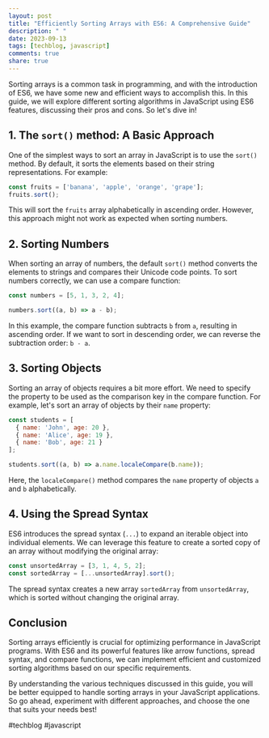 ```yaml
---
layout: post
title: "Efficiently Sorting Arrays with ES6: A Comprehensive Guide"
description: " "
date: 2023-09-13
tags: [techblog, javascript]
comments: true
share: true
---
```


Sorting arrays is a common task in programming, and with the introduction of ES6, we have some new and efficient ways to accomplish this. In this guide, we will explore different sorting algorithms in JavaScript using ES6 features, discussing their pros and cons. So let's dive in!

## 1. The `sort()` method: A Basic Approach

One of the simplest ways to sort an array in JavaScript is to use the `sort()` method. By default, it sorts the elements based on their string representations. For example:

```javascript
const fruits = ['banana', 'apple', 'orange', 'grape'];
fruits.sort();
```

This will sort the `fruits` array alphabetically in ascending order. However, this approach might not work as expected when sorting numbers.

## 2. Sorting Numbers

When sorting an array of numbers, the default `sort()` method converts the elements to strings and compares their Unicode code points. To sort numbers correctly, we can use a compare function:

```javascript
const numbers = [5, 1, 3, 2, 4];

numbers.sort((a, b) => a - b);
```

In this example, the compare function subtracts `b` from `a`, resulting in ascending order. If we want to sort in descending order, we can reverse the subtraction order: `b - a`.

## 3. Sorting Objects

Sorting an array of objects requires a bit more effort. We need to specify the property to be used as the comparison key in the compare function. For example, let's sort an array of objects by their `name` property:

```javascript
const students = [
  { name: 'John', age: 20 },
  { name: 'Alice', age: 19 },
  { name: 'Bob', age: 21 }
];

students.sort((a, b) => a.name.localeCompare(b.name));
```

Here, the `localeCompare()` method compares the `name` property of objects `a` and `b` alphabetically.

## 4. Using the Spread Syntax

ES6 introduces the spread syntax (`...`) to expand an iterable object into individual elements. We can leverage this feature to create a sorted copy of an array without modifying the original array:

```javascript
const unsortedArray = [3, 1, 4, 5, 2];
const sortedArray = [...unsortedArray].sort();
```

The spread syntax creates a new array `sortedArray` from `unsortedArray`, which is sorted without changing the original array.

## Conclusion

Sorting arrays efficiently is crucial for optimizing performance in JavaScript programs. With ES6 and its powerful features like arrow functions, spread syntax, and compare functions, we can implement efficient and customized sorting algorithms based on our specific requirements.

By understanding the various techniques discussed in this guide, you will be better equipped to handle sorting arrays in your JavaScript applications. So go ahead, experiment with different approaches, and choose the one that suits your needs best!

#techblog #javascript